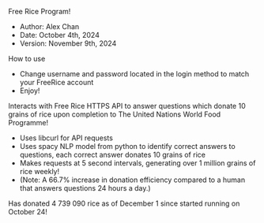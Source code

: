 Free Rice Program!
  - Author: Alex Chan
  - Date: October 4th, 2024
  - Version: November 9th, 2024

How to use
  - Change username and password located in the login method to match your FreeRice account
  - Enjoy!

Interacts with Free Rice HTTPS API to answer questions which donate 10 grains of rice upon completion to The United Nations World Food Programme!
  - Uses libcurl for API requests
  - Uses spacy NLP model from python to identify correct answers to questions, each correct answer donates 10 grains of rice
  - Makes requests at 5 second intervals, generating over 1 million grains of rice weekly!
  - (Note: A 66.7% increase in donation efficiency compared to a human that answers questions 24 hours a day.)

Has donated 4 739 090 rice as of December 1 since started running on October 24!
